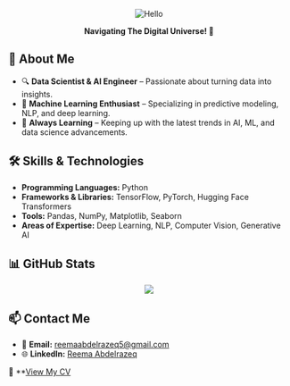 <p align="center">
  <img src="https://github.com/user-attachments/assets/e38f329f-ed7b-42e7-b182-b7f9b413ecea" alt="Hello ">
</p>

<p align="center"><b>Navigating The Digital Universe! 🌌</b></p>

## 🌟 About Me  
- 🔍 **Data Scientist & AI Engineer** – Passionate about turning data into insights.  
- 🧠 **Machine Learning Enthusiast** – Specializing in predictive modeling, NLP, and deep learning.  
- 🚀 **Always Learning** – Keeping up with the latest trends in AI, ML, and data science advancements.  

## 🛠️ Skills & Technologies  
- **Programming Languages:** Python  
- **Frameworks & Libraries:** TensorFlow, PyTorch, Hugging Face Transformers  
- **Tools:** Pandas, NumPy, Matplotlib, Seaborn  
- **Areas of Expertise:** Deep Learning, NLP, Computer Vision, Generative AI


## 📊 GitHub Stats
<div align="center">
  <img src="https://github-readme-stats.vercel.app/api?username=reema-abdelrazeq&show_icons=true&theme=transparent&bg_color=2e003e&title_color=bb86fc&text_color=e0b3ff&icon_color=9a47e5&hide_border=true" />
</div>


## 📫 Contact Me 
- 📧 **Email:** [reemaabdelrazeq5@gmail.com](mailto:reemaabdelrazeq5@gmail.com)  
- 🌐 **LinkedIn:** [Reema Abdelrazeq](https://www.linkedin.com/in/reema-abdelrazeq)  

📄 **[View My CV](https://github.com/reema-abdelrazeq/reema-abdelrazeq/blob/main/Reema_Abdelrazeq_CV..pdf)

